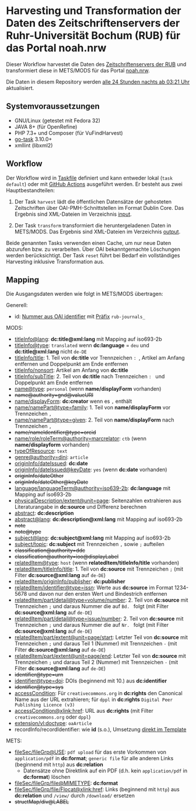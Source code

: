 # Harvesting und Transformation der Daten des Zeitschriftenservers der Ruhr-Universität Bochum (RUB) für das Portal noah.nrw

Dieser Workflow harvestet die Daten des [Zeitschriftenservers der RUB](https://www.ub.ruhr-uni-bochum.de/Informationen/publishing.html) und transformiert diese in METS/MODS für das Portal [noah.nrw](https://noah.nrw/).

Die Daten in diesem Repository werden [alle 24 Stunden nachts ab 03:21 Uhr](.github/workflows/default.yml#L6) aktualisiert.

## Systemvoraussetzungen

- GNU/Linux (getestet mit Fedora 32)
- JAVA 8+ (für OpenRefine)
- PHP 7.3+ und Composer (für VuFindHarvest)
- [go-task](https://github.com/go-task/task) 3.10.0+
- xmllint (libxml2)

## Workflow

Der Workflow wird in [Taskfile](Taskfile.yml) definiert und kann entweder lokal (`task default`) oder mit [GitHub Actions](.github/workflows/) ausgeführt werden. Er besteht aus zwei Hauptbestandteilen:

1. Der Task `harvest` lädt die öffentlichen Datensätze der gehosteten Zeitschriften über OAI-PMH-Schnittstellen im Format Dublin Core. Das Ergebnis sind XML-Dateien im Verzeichnis [input](input).

2. Der Task `transform` transformiert die heruntergeladenen Daten in METS/MODS. Das Ergebnis sind XML-Dateien im Verzeichnis [output](output).

Beide genannten Tasks verwenden einen Cache, um nur neue Daten abzurufen bzw. zu verarbeiten. Über OAI bekanntgemachte Löschungen werden berücksichtigt. Der Task `reset` führt bei Bedarf ein vollständiges Harvesting inklusive Transformation aus.

## Mapping

Die Ausgangsdaten werden wie folgt in METS/MODS übertragen:

Generell:

* id: [Nummer aus OAI identifier](config/harvest.ini) mit [Präfix](config/02-id.json) `rub-journals_`

MODS:

* [titleInfo@lang](config/04-titleInfo.json): **dc:title@xml:lang** mit Mapping auf iso693-2b
* [titleInfo@type](config/04-titleInfo.json): `translated` wenn **dc:language** = `deu` und **dc:title@xml:lang** nicht `de-DE`
* [titleInfo/title](config/04-titleInfo.json): 1. Teil von **dc:title** vor Trennzeichen `: `, Artikel am Anfang entfernen und Doppelpunkt am Ende entfernen
* [titleInfo/nonsort](config/04-titleInfo.json): Artikel am Anfang von **dc:title**
* [titleInfo/subTitle](config/04-titleInfo.json): 2. Teil von **dc:title** nach Trennzeichen `: ` und Doppelpunkt am Ende entfernen
* [name@type](config/04-name.json): `personal` (wenn **name/displayForm** vorhanden)
* ~~name@authority=gnd@valueURI~~
* [name/displayForm](config/04-name.json): **dc:creator** wenn es `,` enthält
* [name/namePart@type=family](config/04-name.json): 1. Teil von **name/displayForm** vor Trennzeichen `, `
* [name/namePart@type=given](config/04-name.json): 2. Teil von **name/displayForm** nach Trennzeichen `, `
* ~~name/nameIdentifier@type=orcid~~
* [name/role/roleTerm@authority=marcrelator](config/04-name.json): `ctb` (wenn **name/displayform** vorhanden)
* [typeOfResource](config/template.txt): `text`
* [genre@authority=dini](config/04-genre.json): `article`
* [originInfo/dateIssued](config/04-originInfo.json): **dc:date**
* [originInfo/dateIssued@keyDate](config/04-originInfo.json): `yes` (wenn **dc:date** vorhanden)
* ~~originInfo/dateOther~~
* ~~originInfo/dateOther@keyDate~~
* [language/languageTerm@authority=iso639-2b](config/04-language.json): **dc:language** mit Mapping auf iso693-2b
* [physicalDescription/extent@unit=page](config/04-physicalDescription.json): Seitenzahlen extrahieren aus Literaturangabe in **dc:source** und Differenz berechnen
* [abstract](config/04-abstract.json): **dc:description**
* [abstract@lang](config/04-abstract.json): **dc:description@xml:lang** mit Mapping auf iso693-2b
* ~~note~~
* ~~note@type~~
* [subject@lang](config/04-subject.json): **dc:subject@xml:lang** mit Mapping auf iso693-2b
* [subject/topic](config/04-subject.json): **dc:subject** mit Trennzeichen `,` sowie `;` aufteilen
* ~~classification@authority=ddc~~
* ~~classification@authority=ioo@displayLabel~~
* [relatedItem@type](config/04-relatedItem.json): `host` (wenn **relatedItem/titleInfo/title** vorhanden)
* [relatedItem/titleInfo/title](config/04-relatedItem.json): 1. Teil von **dc:source** mit Trennzeichen `;` (mit Filter **dc:source@xml:lang** auf `de-DE`)
* [relatedItem/originInfo/publisher](config/04-relatedItem.json): **dc:publisher**
* [relatedItem/identifier@type=issn](config/04-relatedItem.json): Werte aus **dc:source** im Format 1234-5678 und davon nur den ersten Wert und Bindestrich entfernen
* [relatedItem/part/detail@type=volume/number](config/04-relatedItem.json): 2. Teil von **dc:source** mit Trennzeichen `;` und daraus Nummer die auf `Bd. ` folgt (mit Filter **dc:source@xml:lang** auf `de-DE`)
* [relatedItem/part/detail@type=issue/number](config/04-relatedItem.json): 2. Teil von **dc:source** mit Trennzeichen `;` und daraus Nummer die auf `Nr. ` folgt (mit Filter **dc:source@xml:lang** auf `de-DE`)
* [relatedItem/part/extent@unit=page/start](config/04-relatedItem.json): Letzter Teil von **dc:source** mit Trennzeichen `;` und daraus Teil 1 (Nummer) mit Trennzeichen `-` (mit Filter **dc:source@xml:lang** auf `de-DE`)
* [relatedItem/part/extent@unit=page/end](config/04-relatedItem.json):  Letzter Teil von **dc:source** mit Trennzeichen `;` und daraus Teil 2 (Nummer) mit Trennzeichen `-` (mit Filter **dc:source@xml:lang** auf `de-DE`)
* ~~identifier@type=urn~~
* [identifier@type=doi](config/04-identifier.json): DOIs (beginnend mit 10.) aus **dc:identifier**
* ~~identifier@type=sys~~
* [accessCondition](config/04-accessCondition.json): Für `creativecommons.org` in **dc:rights** den Canonical Name aus der URL extrahieren; für `dppl` in **dc:rights** `Digital Peer Publishing Licence (v3)`
* [accessCondition@xlink:href](config/04-accessCondition.json): URL aus **dc:rights** (mit Filter `creativecommons.org` oder `dppl`)
* [extension/vl:doctype](config/04-extension.json): `oaArticle`
* recordInfo/recordIdentifier: wie **id** (s.o.), Umsetzung [direkt im Template](config/template.txt)

METS:

* [fileSec/fileGrp@USE](config/04-fileSec.json): `pdf upload` für das erste Vorkommen von `application/pdf` in **dc:format**; `generic file` für alle anderen Links (beginnend mit `http`) aus **dc:relation**
  * Datensätze ohne Direktlink auf ein PDF (d.h. kein `application/pdf` in **dc:format**) löschen
* [fileSec/fileGrp/file@MIMETYPE](config/04-fileSec.json): **dc:format**
* [fileSec/fileGrp/file/Flocat@xlink:href](config/04-fileSec.json): Links (beginnend mit `http`) aus **dc:relation** und `/view/` durch `/download/` ersetzen
* ~~structMap/div@LABEL~~

